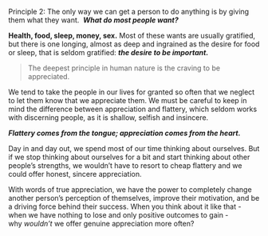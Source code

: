 Principle 2:
The only way we can get a person to do anything is by giving them what they want.  ***What do most people want?***

**Health, food, sleep, money, sex.** Most of these wants are usually gratified, but there is one longing, almost as deep and ingrained as the desire for food or sleep, that is seldom gratified: ***the desire to be important.***

> The deepest principle in human nature is the craving to be appreciated.

We tend to take the people in our lives for granted so often that we neglect to let them know that we appreciate them. We must be careful to keep in mind the difference between appreciation and flattery, which seldom works with discerning people, as it is shallow, selfish and insincere.  

***Flattery comes from the tongue; appreciation comes from the heart.***

Day in and day out, we spend most of our time thinking about ourselves. But if we stop thinking about ourselves for a bit and start thinking about other people’s strengths, we wouldn’t have to resort to cheap flattery and we could offer honest, sincere appreciation.  

With words of true appreciation, we have the power to completely change another person’s perception of themselves, improve their motivation, and be a driving force behind their success. When you think about it like that - when we have nothing to lose and only positive outcomes to gain - why _wouldn’t_ we offer genuine appreciation more often?